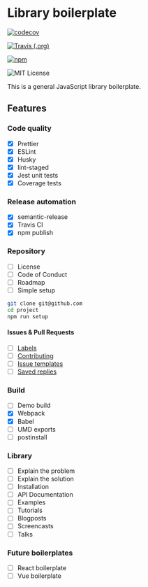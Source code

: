 # Library boilerplate

[![codecov](https://codecov.io/gh/estevanmaito/library-boilerplate/branch/master/graph/badge.svg)](https://codecov.io/gh/estevanmaito/library-boilerplate)

[![Travis (.org)](https://img.shields.io/travis/estevanmaito/library-boilerplate)](https://travis-ci.com/github/estevanmaito/library-boilerplate)

[![npm](https://img.shields.io/npm/v/mylibrary-boilerplate)](https://www.npmjs.com/package/mylibrary-boilerplate)

![MIT License](https://img.shields.io/github/license/estevanmaito/library-boilerplate)

This is a general JavaScript library boilerplate.

## Features

### Code quality

- [x] Prettier
- [x] ESLint
- [x] Husky
- [x] lint-staged
- [x] Jest unit tests
- [x] Coverage tests

### Release automation

- [x] semantic-release
- [x] Travis CI
- [x] npm publish

### Repository

- [ ] License
- [ ] Code of Conduct
- [ ] Roadmap
- [ ] Simple setup

```sh
git clone git@github.com
cd project
npm run setup
```

#### Issues & Pull Requests

- [ ] [Labels](https://help.github.com/en/github/managing-your-work-on-github/creating-a-label)
- [ ] [Contributing](https://help.github.com/en/github/building-a-strong-community/setting-guidelines-for-repository-contributors)
- [ ] [Issue templates](https://help.github.com/en/github/building-a-strong-community/about-issue-and-pull-request-templates#issue-templates)
- [ ] [Saved replies](https://help.github.com/en/github/writing-on-github/working-with-saved-replies)

### Build

- [ ] Demo build
- [x] Webpack
- [x] Babel
- [ ] UMD exports
- [ ] postinstall

### Library

- [ ] Explain the problem
- [ ] Explain the solution
- [ ] Installation
- [ ] API Documentation
- [ ] Examples
- [ ] Tutorials
- [ ] Blogposts
- [ ] Screencasts
- [ ] Talks

### Future boilerplates

- [ ] React boilerplate
- [ ] Vue boilerplate
